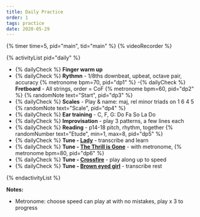 ```yaml
---
title: Daily Practice
order: 1
tags: practice
date: 2020-05-29
---
```


{% timer time=5, pid="main", tid="main" %}
{% videoRecorder %}

<!-- markdownlint-disable MD013 -->

{% activityList pid="daily" %}

- {% dailyCheck %} **Finger warm up**
- {% dailyCheck %} **Rythmn** - 1/8ths downbeat, upbeat, octave pair, accuracy {% metronome bpm=70, pid="dp1" %} -{% dailyCheck %} **Fretboard** - All strings, order = CoF {% metronome bpm=60, pid="dp2" %} {% randomNote text="Start", pid="dp3" %}
- {% dailyCheck %} **Scales** - Play & name: maj, rel minor triads on 1 6 4 5 {% randomNote text="Scale", pid="dp4" %}
- {% dailyCheck %} **Ear training** - C, F, G: Do Fa So La Do
- {% dailyCheck %} **Improvisation** - play 3 patterns, a few lines each
- {% dailyCheck %} **Reading** - p14-18 pitch, rhythm, together {% randomNumber text="Etude", min=1, max=8, pid="dp5"  %}
- {% dailyCheck %} **Tune - [Lady](/tunes/lady)** - transcribe and learn
- {% dailyCheck %} **Tune - [The Thrill is Gone](/tunes/the-thrill-is-gone)** - with metronome, {% metronome bpm=80, pid="dp6" %}
- {% dailyCheck %} **Tune - [Crossfire](/tunes/crossfire?timer=6)** - play along up to speed
- {% dailyCheck %} **Tune - [Brown eyed girl](/tunes/brown-eyed-girl/)** - transcribe rest

{% endactivityList %}

<!-- markdownlint-enable MD013 -->

**Notes:**

- Metronome: choose speed can play at with no mistakes, play x 3 to progress
